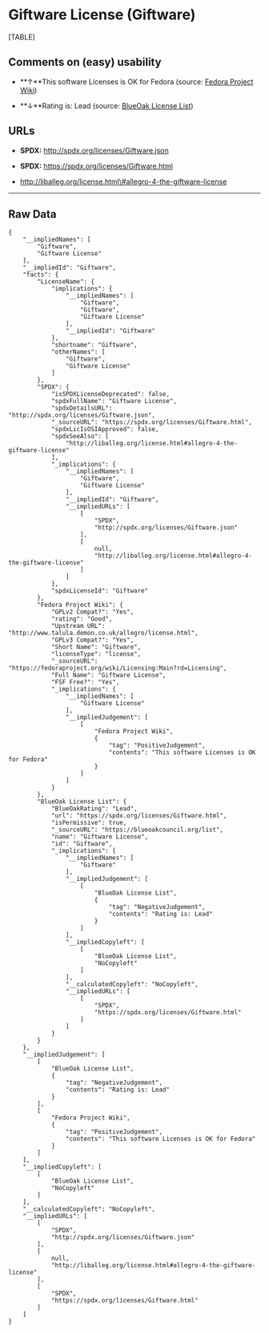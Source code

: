 Giftware License (Giftware)
===========================

[TABLE]

Comments on (easy) usability
----------------------------

-   **↑**This software Licenses is OK for Fedora (source: [Fedora
    Project
    Wiki](https://fedoraproject.org/wiki/Licensing:Main?rd=Licensing "Fedora Project Wiki"))

-   **↓**Rating is: Lead (source: [BlueOak License
    List](https://blueoakcouncil.org/list "BlueOak License List"))

URLs
----

-   **SPDX:** http://spdx.org/licenses/Giftware.json

-   **SPDX:** https://spdx.org/licenses/Giftware.html

-   http://liballeg.org/license.html\#allegro-4-the-giftware-license

------------------------------------------------------------------------

Raw Data
--------

    {
        "__impliedNames": [
            "Giftware",
            "Giftware License"
        ],
        "__impliedId": "Giftware",
        "facts": {
            "LicenseName": {
                "implications": {
                    "__impliedNames": [
                        "Giftware",
                        "Giftware",
                        "Giftware License"
                    ],
                    "__impliedId": "Giftware"
                },
                "shortname": "Giftware",
                "otherNames": [
                    "Giftware",
                    "Giftware License"
                ]
            },
            "SPDX": {
                "isSPDXLicenseDeprecated": false,
                "spdxFullName": "Giftware License",
                "spdxDetailsURL": "http://spdx.org/licenses/Giftware.json",
                "_sourceURL": "https://spdx.org/licenses/Giftware.html",
                "spdxLicIsOSIApproved": false,
                "spdxSeeAlso": [
                    "http://liballeg.org/license.html#allegro-4-the-giftware-license"
                ],
                "_implications": {
                    "__impliedNames": [
                        "Giftware",
                        "Giftware License"
                    ],
                    "__impliedId": "Giftware",
                    "__impliedURLs": [
                        [
                            "SPDX",
                            "http://spdx.org/licenses/Giftware.json"
                        ],
                        [
                            null,
                            "http://liballeg.org/license.html#allegro-4-the-giftware-license"
                        ]
                    ]
                },
                "spdxLicenseId": "Giftware"
            },
            "Fedora Project Wiki": {
                "GPLv2 Compat?": "Yes",
                "rating": "Good",
                "Upstream URL": "http://www.talula.demon.co.uk/allegro/license.html",
                "GPLv3 Compat?": "Yes",
                "Short Name": "Giftware",
                "licenseType": "license",
                "_sourceURL": "https://fedoraproject.org/wiki/Licensing:Main?rd=Licensing",
                "Full Name": "Giftware License",
                "FSF Free?": "Yes",
                "_implications": {
                    "__impliedNames": [
                        "Giftware License"
                    ],
                    "__impliedJudgement": [
                        [
                            "Fedora Project Wiki",
                            {
                                "tag": "PositiveJudgement",
                                "contents": "This software Licenses is OK for Fedora"
                            }
                        ]
                    ]
                }
            },
            "BlueOak License List": {
                "BlueOakRating": "Lead",
                "url": "https://spdx.org/licenses/Giftware.html",
                "isPermissive": true,
                "_sourceURL": "https://blueoakcouncil.org/list",
                "name": "Giftware License",
                "id": "Giftware",
                "_implications": {
                    "__impliedNames": [
                        "Giftware"
                    ],
                    "__impliedJudgement": [
                        [
                            "BlueOak License List",
                            {
                                "tag": "NegativeJudgement",
                                "contents": "Rating is: Lead"
                            }
                        ]
                    ],
                    "__impliedCopyleft": [
                        [
                            "BlueOak License List",
                            "NoCopyleft"
                        ]
                    ],
                    "__calculatedCopyleft": "NoCopyleft",
                    "__impliedURLs": [
                        [
                            "SPDX",
                            "https://spdx.org/licenses/Giftware.html"
                        ]
                    ]
                }
            }
        },
        "__impliedJudgement": [
            [
                "BlueOak License List",
                {
                    "tag": "NegativeJudgement",
                    "contents": "Rating is: Lead"
                }
            ],
            [
                "Fedora Project Wiki",
                {
                    "tag": "PositiveJudgement",
                    "contents": "This software Licenses is OK for Fedora"
                }
            ]
        ],
        "__impliedCopyleft": [
            [
                "BlueOak License List",
                "NoCopyleft"
            ]
        ],
        "__calculatedCopyleft": "NoCopyleft",
        "__impliedURLs": [
            [
                "SPDX",
                "http://spdx.org/licenses/Giftware.json"
            ],
            [
                null,
                "http://liballeg.org/license.html#allegro-4-the-giftware-license"
            ],
            [
                "SPDX",
                "https://spdx.org/licenses/Giftware.html"
            ]
        ]
    }